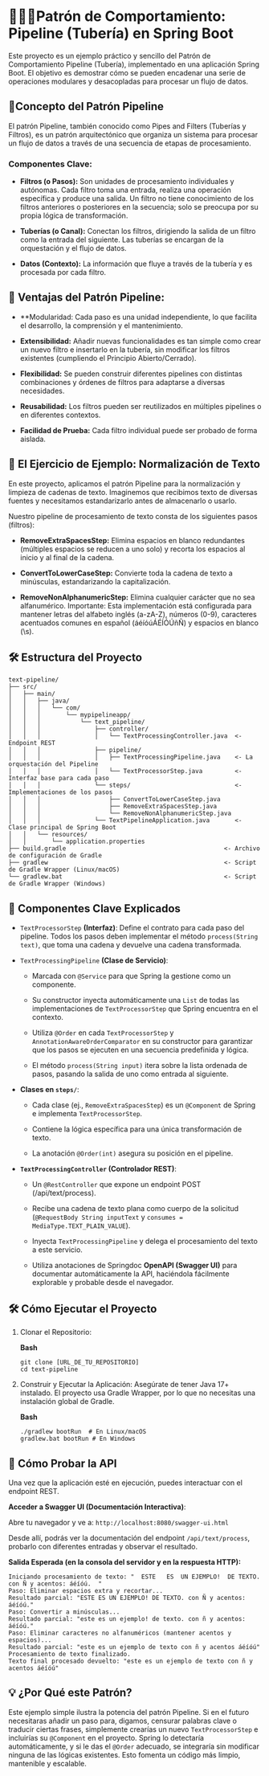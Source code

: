 # 🧑🏻‍💻**Patrón de Comportamiento: Pipeline (Tubería) en Spring Boot**

Este proyecto es un ejemplo práctico y sencillo del Patrón de Comportamiento Pipeline (Tubería), implementado en una aplicación Spring Boot. El objetivo es demostrar cómo se pueden encadenar una serie de operaciones modulares y desacopladas para procesar un flujo de datos.

## 🧩**Concepto del Patrón Pipeline**

El patrón Pipeline, también conocido como Pipes and Filters (Tuberías y Filtros), es un patrón arquitectónico que organiza un sistema para procesar un flujo de datos a través de una secuencia de etapas de procesamiento.

### Componentes Clave:

- **Filtros (o Pasos):** Son unidades de procesamiento individuales y autónomas. Cada filtro toma una entrada, realiza una operación específica y produce una salida. Un filtro no tiene conocimiento de los filtros anteriores o posteriores en la secuencia; solo se preocupa por su propia lógica de transformación.

- **Tuberías (o Canal):** Conectan los filtros, dirigiendo la salida de un filtro como la entrada del siguiente. Las tuberías se encargan de la orquestación y el flujo de datos.

- **Datos (Contexto):** La información que fluye a través de la tubería y es procesada por cada filtro.

## 🎯 **Ventajas del Patrón Pipeline:**

- **Modularidad: Cada paso es una unidad independiente, lo que facilita el desarrollo, la comprensión y el mantenimiento.

- **Extensibilidad:** Añadir nuevas funcionalidades es tan simple como crear un nuevo filtro e insertarlo en la tubería, sin modificar los filtros existentes (cumpliendo el Principio Abierto/Cerrado).

- **Flexibilidad:** Se pueden construir diferentes pipelines con distintas combinaciones y órdenes de filtros para adaptarse a diversas necesidades.

- **Reusabilidad:** Los filtros pueden ser reutilizados en múltiples pipelines o en diferentes contextos.

- **Facilidad de Prueba:** Cada filtro individual puede ser probado de forma aislada.

## 🚀 **El Ejercicio de Ejemplo: Normalización de Texto**

En este proyecto, aplicamos el patrón Pipeline para la normalización y limpieza de cadenas de texto. Imaginemos que recibimos texto de diversas fuentes y necesitamos estandarizarlo antes de almacenarlo o usarlo.

Nuestro pipeline de procesamiento de texto consta de los siguientes pasos (filtros):

- **RemoveExtraSpacesStep:** Elimina espacios en blanco redundantes (múltiples espacios se reducen a uno solo) y recorta los espacios al inicio y al final de la cadena.

- **ConvertToLowerCaseStep:** Convierte toda la cadena de texto a minúsculas, estandarizando la capitalización.

- **RemoveNonAlphanumericStep:** Elimina cualquier carácter que no sea alfanumérico. Importante: Esta implementación está configurada para mantener letras del alfabeto inglés (a-zA-Z), números (0-9), caracteres acentuados comunes en español (áéíóúÁÉÍÓÚñÑ) y espacios en blanco (\s).

## 🛠️ **Estructura del Proyecto**

    text-pipeline/
    ├── src/
    │   ├── main/
    │   │   ├── java/
    │   │   │   └── com/
    │   │   │       └── mypipelineapp/
    │   │   │           └── text_pipeline/
    │   │   │               ├── controller/
    │   │   │               │   └── TextProcessingController.java  <- Endpoint REST
    │   │   │               ├── pipeline/
    │   │   │               │   ├── TextProcessingPipeline.java    <- La orquestación del Pipeline
    │   │   │               │   └── TextProcessorStep.java         <- Interfaz base para cada paso
    │   │   │               └── steps/                             <- Implementaciones de los pasos
    │   │   │                   ├── ConvertToLowerCaseStep.java
    │   │   │                   ├── RemoveExtraSpacesStep.java
    │   │   │                   └── RemoveNonAlphanumericStep.java
    │   │   │               └── TextPipelineApplication.java       <- Clase principal de Spring Boot
    │   │   └── resources/
    │   │       └── application.properties
    ├── build.gradle                                            <- Archivo de configuración de Gradle
    ├── gradlew                                                 <- Script de Gradle Wrapper (Linux/macOS)
    └── gradlew.bat                                             <- Script de Gradle Wrapper (Windows)


## 📝 **Componentes Clave Explicados**

- `TextProcessorStep` **(Interfaz)**: Define el contrato para cada paso del pipeline. Todos los pasos deben implementar el método `process(String text)`, que toma una cadena y devuelve una cadena transformada.

- `TextProcessingPipeline` **(Clase de Servicio)**:

  - Marcada con `@Service` para que Spring la gestione como un componente.

  - Su constructor inyecta automáticamente una `List` de todas las implementaciones de `TextProcessorStep` que Spring encuentra en el contexto.

  - Utiliza `@Order` en cada `TextProcessorStep` y `AnnotationAwareOrderComparator` en su constructor para garantizar que los pasos se ejecuten en una secuencia predefinida y lógica.

  - El método `process(String input)` itera sobre la lista ordenada de pasos, pasando la salida de uno como entrada al siguiente.

- **Clases en `steps/`**:

  - Cada clase (ej., `RemoveExtraSpacesStep`) es un `@Component` de Spring e implementa `TextProcessorStep`.

  - Contiene la lógica específica para una única transformación de texto.

  - La anotación `@Order(int)` asegura su posición en el pipeline.

- **`TextProcessingController` (Controlador REST)**:

  - Un `@RestController` que expone un endpoint POST (/api/text/process).

  - Recibe una cadena de texto plana como cuerpo de la solicitud (`@RequestBody String inputText` y `consumes = MediaType.TEXT_PLAIN_VALUE`).

  - Inyecta `TextProcessingPipeline` y delega el procesamiento del texto a este servicio.

  - Utiliza anotaciones de Springdoc **OpenAPI (Swagger UI)** para documentar automáticamente la API, haciéndola fácilmente explorable y probable desde el navegador.

## 🛠️ **Cómo Ejecutar el Proyecto**

1.  Clonar el Repositorio:

    **Bash**

        git clone [URL_DE_TU_REPOSITORIO]
        cd text-pipeline

2.  Construir y Ejecutar la Aplicación:
Asegúrate de tener Java 17+ instalado. El proyecto usa Gradle Wrapper, por lo que no necesitas una instalación global de Gradle.

    **Bash**

        ./gradlew bootRun  # En Linux/macOS
        gradlew.bat bootRun # En Windows

## 🧪 **Cómo Probar la API**

Una vez que la aplicación esté en ejecución, puedes interactuar con el endpoint REST.

**Acceder a Swagger UI (Documentación Interactiva)**:

Abre tu navegador y ve a: `http://localhost:8080/swagger-ui.html`

Desde allí, podrás ver la documentación del endpoint `/api/text/process`, probarlo con diferentes entradas y observar el resultado.

**Salida Esperada (en la consola del servidor y en la respuesta HTTP):**

    Iniciando procesamiento de texto: "  ESTE   ES  UN EJEMPLO!  DE TEXTO. con Ñ y acentos: áéíóú.  "
    Paso: Eliminar espacios extra y recortar...
    Resultado parcial: "ESTE ES UN EJEMPLO! DE TEXTO. con Ñ y acentos: áéíóú."
    Paso: Convertir a minúsculas...
    Resultado parcial: "este es un ejemplo! de texto. con ñ y acentos: áéíóú."
    Paso: Eliminar caracteres no alfanuméricos (mantener acentos y espacios)...
    Resultado parcial: "este es un ejemplo de texto con ñ y acentos áéíóú"
    Procesamiento de texto finalizado.
    Texto final procesado devuelto: "este es un ejemplo de texto con ñ y acentos áéíóú"

## 💡 **¿Por Qué este Patrón?**

Este ejemplo simple ilustra la potencia del patrón Pipeline. Si en el futuro necesitaras añadir un paso para, digamos, censurar palabras clave o traducir ciertas frases, simplemente crearías un nuevo `TextProcessorStep` e incluirías su `@Component` en el proyecto. Spring lo detectaría automáticamente, y si le das el `@Order` adecuado, se integraría sin modificar ninguna de las lógicas existentes. Esto fomenta un código más limpio, mantenible y escalable.
